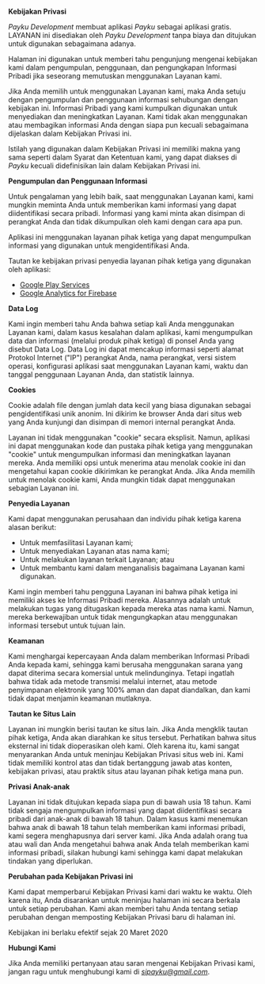**Kebijakan Privasi**

*Payku Development* membuat aplikasi *Payku* sebagai aplikasi gratis. LAYANAN ini disediakan oleh *Payku Development* tanpa biaya dan ditujukan untuk digunakan sebagaimana adanya.

Halaman ini digunakan untuk memberi tahu pengunjung mengenai kebijakan kami dalam pengumpulan, penggunaan, dan pengungkapan Informasi Pribadi jika seseorang memutuskan menggunakan Layanan kami.

Jika Anda memilih untuk menggunakan Layanan kami, maka Anda setuju dengan pengumpulan dan penggunaan informasi sehubungan dengan kebijakan ini. Informasi Pribadi yang kami kumpulkan digunakan untuk menyediakan dan meningkatkan Layanan. Kami tidak akan menggunakan atau membagikan informasi Anda dengan siapa pun kecuali sebagaimana dijelaskan dalam Kebijakan Privasi ini.

Istilah yang digunakan dalam Kebijakan Privasi ini memiliki makna yang sama seperti dalam Syarat dan Ketentuan kami, yang dapat diakses di *Payku* kecuali didefinisikan lain dalam Kebijakan Privasi ini.

**Pengumpulan dan Penggunaan Informasi**

Untuk pengalaman yang lebih baik, saat menggunakan Layanan kami, kami mungkin meminta Anda untuk memberikan kami informasi yang dapat diidentifikasi secara pribadi. Informasi yang kami minta akan disimpan di perangkat Anda dan tidak dikumpulkan oleh kami dengan cara apa pun.

Aplikasi ini menggunakan layanan pihak ketiga yang dapat mengumpulkan informasi yang digunakan untuk mengidentifikasi Anda.

Tautan ke kebijakan privasi penyedia layanan pihak ketiga yang digunakan oleh aplikasi:

*   [Google Play Services](https://www.google.com/policies/privacy/)
*   [Google Analytics for Firebase](https://firebase.google.com/policies/analytics)

**Data Log**

Kami ingin memberi tahu Anda bahwa setiap kali Anda menggunakan Layanan kami, dalam kasus kesalahan dalam aplikasi, kami mengumpulkan data dan informasi (melalui produk pihak ketiga) di ponsel Anda yang disebut Data Log. Data Log ini dapat mencakup informasi seperti alamat Protokol Internet ("IP") perangkat Anda, nama perangkat, versi sistem operasi, konfigurasi aplikasi saat menggunakan Layanan kami, waktu dan tanggal penggunaan Layanan Anda, dan statistik lainnya.

**Cookies**

Cookie adalah file dengan jumlah data kecil yang biasa digunakan sebagai pengidentifikasi unik anonim. Ini dikirim ke browser Anda dari situs web yang Anda kunjungi dan disimpan di memori internal perangkat Anda.

Layanan ini tidak menggunakan "cookie" secara eksplisit. Namun, aplikasi ini dapat menggunakan kode dan pustaka pihak ketiga yang menggunakan "cookie" untuk mengumpulkan informasi dan meningkatkan layanan mereka. Anda memiliki opsi untuk menerima atau menolak cookie ini dan mengetahui kapan cookie dikirimkan ke perangkat Anda. Jika Anda memilih untuk menolak cookie kami, Anda mungkin tidak dapat menggunakan sebagian Layanan ini.

**Penyedia Layanan**

Kami dapat menggunakan perusahaan dan individu pihak ketiga karena alasan berikut:

*   Untuk memfasilitasi Layanan kami;
*   Untuk menyediakan Layanan atas nama kami;
*   Untuk melakukan layanan terkait Layanan; atau
*   Untuk membantu kami dalam menganalisis bagaimana Layanan kami digunakan.

Kami ingin memberi tahu pengguna Layanan ini bahwa pihak ketiga ini memiliki akses ke Informasi Pribadi mereka. Alasannya adalah untuk melakukan tugas yang ditugaskan kepada mereka atas nama kami. Namun, mereka berkewajiban untuk tidak mengungkapkan atau menggunakan informasi tersebut untuk tujuan lain.

**Keamanan**

Kami menghargai kepercayaan Anda dalam memberikan Informasi Pribadi Anda kepada kami, sehingga kami berusaha menggunakan sarana yang dapat diterima secara komersial untuk melindunginya. Tetapi ingatlah bahwa tidak ada metode transmisi melalui internet, atau metode penyimpanan elektronik yang 100% aman dan dapat diandalkan, dan kami tidak dapat menjamin keamanan mutlaknya.

**Tautan ke Situs Lain**

Layanan ini mungkin berisi tautan ke situs lain. Jika Anda mengklik tautan pihak ketiga, Anda akan diarahkan ke situs tersebut. Perhatikan bahwa situs eksternal ini tidak dioperasikan oleh kami. Oleh karena itu, kami sangat menyarankan Anda untuk meninjau Kebijakan Privasi situs web ini. Kami tidak memiliki kontrol atas dan tidak bertanggung jawab atas konten, kebijakan privasi, atau praktik situs atau layanan pihak ketiga mana pun.

**Privasi Anak-anak**

Layanan ini tidak ditujukan kepada siapa pun di bawah usia 18 tahun. Kami tidak sengaja mengumpulkan informasi yang dapat diidentifikasi secara pribadi dari anak-anak di bawah 18 tahun. Dalam kasus kami menemukan bahwa anak di bawah 18 tahun telah memberikan kami informasi pribadi, kami segera menghapusnya dari server kami. Jika Anda adalah orang tua atau wali dan Anda mengetahui bahwa anak Anda telah memberikan kami informasi pribadi, silakan hubungi kami sehingga kami dapat melakukan tindakan yang diperlukan.

**Perubahan pada Kebijakan Privasi ini**

Kami dapat memperbarui Kebijakan Privasi kami dari waktu ke waktu. Oleh karena itu, Anda disarankan untuk meninjau halaman ini secara berkala untuk setiap perubahan. Kami akan memberi tahu Anda tentang setiap perubahan dengan memposting Kebijakan Privasi baru di halaman ini.

Kebijakan ini berlaku efektif sejak 20 Maret 2020

**Hubungi Kami**

Jika Anda memiliki pertanyaan atau saran mengenai Kebijakan Privasi kami, jangan ragu untuk menghubungi kami di *sipayku@gmail.com*.
